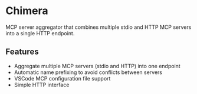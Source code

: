# Chimera

MCP server aggregator that combines multiple stdio and HTTP MCP servers into a single HTTP endpoint.

## Features

- Aggregate multiple MCP servers (stdio and HTTP) into one endpoint
- Automatic name prefixing to avoid conflicts between servers
- VSCode MCP configuration file support
- Simple HTTP interface

